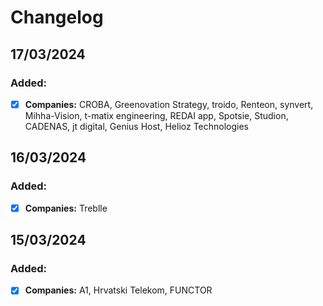 # Changelog

## 17/03/2024

### Added:

- [x] **Companies:** CROBA, Greenovation Strategy, troido, Renteon, synvert, Mihha-Vision, t-matix engineering, REDAI app, Spotsie, Studion, CADENAS, jt digital, Genius Host, Helioz Technologies

## 16/03/2024

### Added:

- [x] **Companies:** Treblle

## 15/03/2024

### Added:

- [x] **Companies:** A1, Hrvatski Telekom, FUNCTOR

